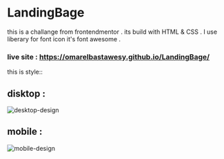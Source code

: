 # LandingBage

this is a challange from frontendmentor .
its build with HTML & CSS .
I use liberary for font icon it's font awesome .

### live site : https://omarelbastawesy.github.io/LandingBage/

this is style:: 
## disktop :
![desktop-design](https://user-images.githubusercontent.com/102428312/160254164-82d16a53-ffc9-42b5-90e6-946d7c60e22a.jpg)

## mobile :
![mobile-design](https://user-images.githubusercontent.com/102428312/160254181-16f91cdf-9a18-4cd8-99c9-46f7ce35ffe2.jpg)
